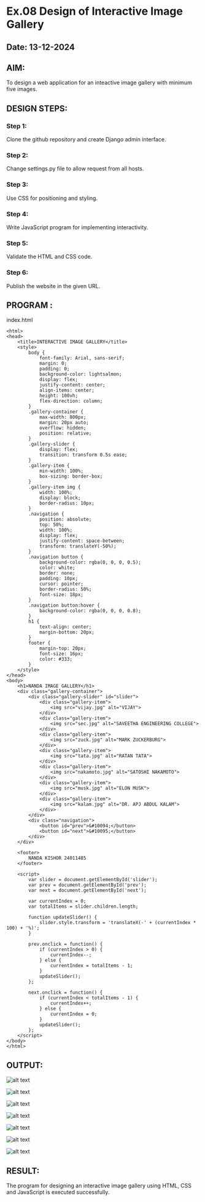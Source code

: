 # Ex.08 Design of Interactive Image Gallery
## Date: 13-12-2024

## AIM:
To design a web application for an inteactive image gallery with minimum five images.

## DESIGN STEPS:

### Step 1:
Clone the github repository and create Django admin interface.

### Step 2:
Change settings.py file to allow request from all hosts.

### Step 3:
Use CSS for positioning and styling.

### Step 4:
Write JavaScript program for implementing interactivity.

### Step 5:
Validate the HTML and CSS code.

### Step 6:
Publish the website in the given URL.

## PROGRAM :

index.html 

```
<html>
<head>
    <title>INTERACTIVE IMAGE GALLERY</title>
    <style>
        body {
            font-family: Arial, sans-serif;
            margin: 0;
            padding: 0;
            background-color: lightsalmon;
            display: flex;
            justify-content: center;
            align-items: center;
            height: 100vh;
            flex-direction: column;
        }
        .gallery-container {
            max-width: 800px;
            margin: 20px auto;
            overflow: hidden;
            position: relative;
        }
        .gallery-slider {
            display: flex;
            transition: transform 0.5s ease;
        }
        .gallery-item {
            min-width: 100%;
            box-sizing: border-box;
        }
        .gallery-item img {
            width: 100%;
            display: block;
            border-radius: 10px;
        }
        .navigation {
            position: absolute;
            top: 50%;
            width: 100%;
            display: flex;
            justify-content: space-between;
            transform: translateY(-50%);
        }
        .navigation button {
            background-color: rgba(0, 0, 0, 0.5);
            color: white;
            border: none;
            padding: 10px;
            cursor: pointer;
            border-radius: 50%;
            font-size: 18px;
        }
        .navigation button:hover {
            background-color: rgba(0, 0, 0, 0.8);
        }
        h1 {
            text-align: center;
            margin-bottom: 20px;
        }
        footer {
            margin-top: 20px;
            font-size: 16px;
            color: #333;
        }
    </style>
</head>
<body>
    <h1>NANDA IMAGE GALLERY</h1>
    <div class="gallery-container">
        <div class="gallery-slider" id="slider">
            <div class="gallery-item">
                <img src="vijay.jpg" alt="VIJAY">
            </div>
            <div class="gallery-item">
                <img src="sec.jpg" alt="SAVEETHA ENGINEERING COLLEGE">
            </div>
            <div class="gallery-item">
                <img src="zuck.jpg" alt="MARK ZUCKERBURG">
            </div>
            <div class="gallery-item">
                <img src="tata.jpg" alt="RATAN TATA">
            </div>
            <div class="gallery-item">
                <img src="nakamoto.jpg" alt="SATOSHI NAKAMOTO">
            </div>
            <div class="gallery-item">
                <img src="musk.jpg" alt="ELON MUSK">
            </div>
            <div class="gallery-item">
                <img src="kalam.jpg" alt="DR. APJ ABDUL KALAM">
            </div>
        </div>
        <div class="navigation">
            <button id="prev">&#10094;</button>
            <button id="next">&#10095;</button>
        </div>
    </div>

    <footer>
        NANDA KISHOR 24011485
    </footer>

    <script>
        var slider = document.getElementById('slider');
        var prev = document.getElementById('prev');
        var next = document.getElementById('next');

        var currentIndex = 0;
        var totalItems = slider.children.length;

        function updateSlider() {
            slider.style.transform = 'translateX(-' + (currentIndex * 100) + '%)';
        }

        prev.onclick = function() {
            if (currentIndex > 0) {
                currentIndex--;
            } else {
                currentIndex = totalItems - 1;
            }
            updateSlider();
        };

        next.onclick = function() {
            if (currentIndex < totalItems - 1) {
                currentIndex++;
            } else {
                currentIndex = 0;
            }
            updateSlider();
        };
    </script>
</body>
</html>

```

## OUTPUT:

![alt text](<Screenshot (94)-1.png>) 

![alt text](<Screenshot (88)-1.png>) 

![alt text](<Screenshot (89)-1.png>) 

![alt text](<Screenshot (90)-1.png>) 

![alt text](<Screenshot (91)-1.png>) 

![alt text](<Screenshot (92)-1.png>) 

![alt text](<Screenshot (93)-1.png>)

## RESULT:
The program for designing an interactive image gallery using HTML, CSS and JavaScript is executed successfully.
